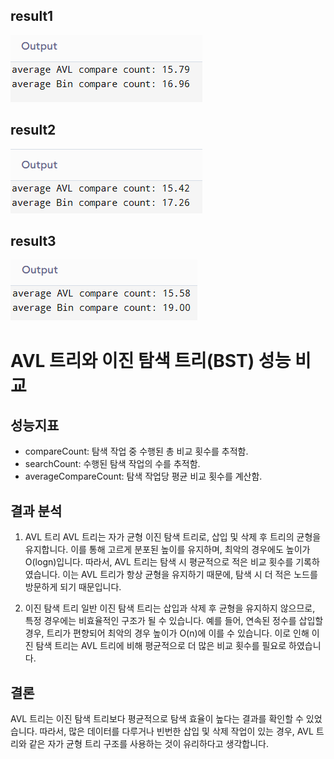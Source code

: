 ## result1
![](./1.png)
## result2
![](./2.png)
## result3
![](./3.png)

# AVL 트리와 이진 탐색 트리(BST) 성능 비교

## 성능지표
- compareCount: 탐색 작업 중 수행된 총 비교 횟수를 추적함.
- searchCount: 수행된 탐색 작업의 수를 추적함.
- averageCompareCount: 탐색 작업당 평균 비교 횟수를 계산함.

## 결과 분석
1. AVL 트리
AVL 트리는 자가 균형 이진 탐색 트리로, 삽입 및 삭제 후 트리의 균형을 유지합니다. 이를 통해 고르게 분포된 높이를 유지하며, 최악의 경우에도 높이가 O(logn)입니다.
따라서, AVL 트리는 탐색 시 평균적으로 적은 비교 횟수를 기록하였습니다. 이는 AVL 트리가 항상 균형을 유지하기 때문에, 탐색 시 더 적은 노드를 방문하게 되기 때문입니다.

3. 이진 탐색 트리
일반 이진 탐색 트리는 삽입과 삭제 후 균형을 유지하지 않으므로, 특정 경우에는 비효율적인 구조가 될 수 있습니다. 예를 들어, 연속된 정수를 삽입할 경우, 트리가 편향되어 최악의 경우 높이가  O(n)에 이를 수 있습니다.
이로 인해 이진 탐색 트리는 AVL 트리에 비해 평균적으로 더 많은 비교 횟수를 필요로 하였습니다.


## 결론
AVL 트리는 이진 탐색 트리보다 평균적으로 탐색 효율이 높다는 결과를 확인할 수 있었습니다. 따라서, 많은 데이터를 다루거나 빈번한 삽입 및 삭제 작업이 있는 경우, AVL 트리와 같은 자가 균형 트리 구조를 사용하는 것이 유리하다고 생각합니다.
